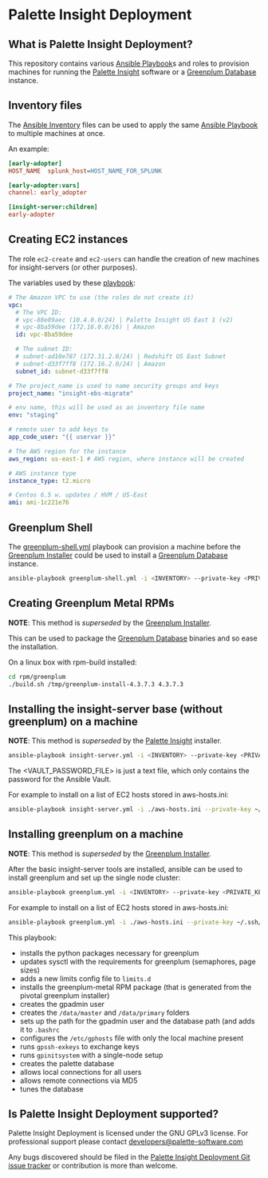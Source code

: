 # Palette Insight Deployment

[Ansible Playbook]:    http://docs.ansible.com/ansible/playbooks.html
[Palette Insight]:     https://github.com/palette-software/palette-insight
[Greenplum Database]:  http://greenplum.org
[Greenplum Installer]: https://github.com/palette-software/greenplum-installer

## What is Palette Insight Deployment?

This repository contains various [Ansible Playbook]s and roles to provision
machines for running the [Palette Insight] software or a [Greenplum Database]
instance.

## Inventory files

The [Ansible Inventory](http://docs.ansible.com/ansible/intro_inventory.html)
files can be used to apply the same [Ansible Playbook] to multiple machines at once.

An example:

```ini
[early-adopter]
HOST_NAME  splunk_host=HOST_NAME_FOR_SPLUNK

[early-adopter:vars]
channel: early_adopter

[insight-server:children]
early-adopter
```

## Creating EC2 instances

The role `ec2-create` and `ec2-users` can handle the creation of new
machines for insight-servers (or other purposes).

The variables used by these [playbook](ansible/ec2-provision.yml):

```yaml
# The Amazon VPC to use (the roles do not create it)
vpc:
  # The VPC ID:
  # vpc-88e89aec (10.4.0.0/24) | Palette Insight US East 1 (v2)
  # vpc-8ba59dee (172.16.0.0/16) | Amazon
  id: vpc-8ba59dee

  # The subnet ID:
  # subnet-ad10e787 (172.31.2.0/24) | Redshift US East Subnet
  # subnet-d33f7ff8 (172.16.2.0/24) | Amazon
  subnet_id: subnet-d33f7ff8

# The project_name is used to name security groups and keys
project_name: "insight-ebs-migrate"

# env name, this will be used as an inventory file name
env: "staging"

# remote user to add keys to
app_code_user: "{{ uservar }}"

# The AWS region for the instance
aws_region: us-east-1 # AWS region, where instance will be created

# AWS instance type
instance_type: t2.micro

# Centos 6.5 w. updates / HVM / US-East
ami: ami-1c221e76
```

## Greenplum Shell

The [greenplum-shell.yml](ansible/greenplum-shell.yml) playbook can provision
a machine before the [Greenplum Installer] could be used to install a
[Greenplum Database] instance.

```bash
ansible-playbook greenplum-shell.yml -i <INVENTORY> --private-key <PRIVATE_KEY_FILE>
```

## Creating Greenplum Metal RPMs

**NOTE**: This method is *superseded* by the [Greenplum Installer].

This can be used to package the [Greenplum Database] binaries and
so ease the installation.

On a linux box with rpm-build installed:

```bash
cd rpm/greenplum
./build.sh /tmp/greenplum-install-4.3.7.3 4.3.7.3
```

## Installing the insight-server base (without greenplum) on a machine

**NOTE**: This method is *superseded* by the [Palette Insight] installer.

```bash
ansible-playbook insight-server.yml -i <INVENTORY> --private-key <PRIVATE_KEY_FILE> --extra-vars "uservar=<SSH_USERNAME_FOR_KEY> --vault-password-file <VAULT_PASSWORD_FILE>"
```

The <VAULT_PASSWORD_FILE> is just a text file, which only contains the password for the Ansible Vault.

For example to install on a list of EC2 hosts stored in aws-hosts.ini:

```bash
ansible-playbook insight-server.yml -i ./aws-hosts.ini --private-key ~/.ssh/palette-insight-standard-keypair-2016-01-19.pem.txt -v --extra-vars "uservar=ec2-user --vault-password-file ~/.ansible_vault_pass.txt"
```

## Installing greenplum on a machine

**NOTE**: This method is *superseded* by the [Greenplum Installer].

After the basic insight-server tools are installed, ansible can be used
to install greenplum and set up the single node cluster:

```bash
ansible-playbook greenplum.yml -i <INVENTORY> --private-key <PRIVATE_KEY_FILE> --extra-vars "uservar=<SSH_USERNAME_FOR_KEY>"
```

For example to install on a list of EC2 hosts stored in aws-hosts.ini:

```bash
ansible-playbook greenplum.yml -i ./aws-hosts.ini --private-key ~/.ssh/palette-insight-standard-keypair-2016-01-19.pem.txt -v --extra-vars "uservar=ec2-user"
```

This playbook:

- installs the python packages necessary for greenplum
- updates sysctl with the requirements for greenplum (semaphores, page
  sizes)
- adds a new limits config file to ```limits.d```
- installs the greenplum-metal RPM package (that is generated from the
  pivotal greenplum installer)
- creates the gpadmin user
- creates the ```/data/master``` and ```/data/primary``` folders
- sets up the path for the gpadmin user and the database path (and adds
  it to ```.bashrc```
- configures the ```/etc/gphosts``` file with only the local machine
  present
- runs ```gpssh-exkeys``` to exchange keys
- runs ```gpinitsystem``` with a single-node setup
- creates the palette database
- allows local connections for all users
- allows remote connections via MD5
- tunes the database

## Is Palette Insight Deployment supported?

Palette Insight Deployment is licensed under the GNU GPLv3 license. For professional support please contact developers@palette-software.com

Any bugs discovered should be filed in the [Palette Insight Deployment Git issue tracker](https://github.com/palette-software/insight-deploy/issues) or contribution is more than welcome.
